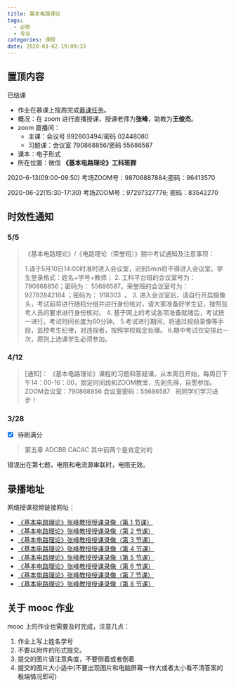 ```yaml
---
title: 基本电路理论
tags:
  - 必修
  - 专业
categories: 课程
date: 2020-03-02 19:09:33
---
```


## 置顶内容

已结课

<!--more-->
- 作业在慕课上按周完成[慕课任务](https://www.cnmooc.org/portal/course/72/14823.mooc)。
- 概况：在 zoom 进行直播授课，授课老师为**张峰**，助教为**王俊杰**。
- zoom 直播间：
  - 主课：会议号 892603494/密码 02448080
  - 习题课：会议室 790868856/密码 55686587
- 课本：电子形式
- 所在位置：微信 **《基本电路理论》工科班群**

2020-6-13(09:00-09:50)
考场ZOOM号：98706887884;密码：96413570

2020-06-22(15:30-17:30)
考场ZOOM号：97297327776; 密码：83542270

## 时效性通知

### 5/5

> 《基本电路理论》/《电路理论（荣誉班）》期中考试通知及注意事项：
>
> 1.请于5月10日14:00时准时进入会议室，迟到5min将不得进入会议室。学生登录格式：姓名+学号+教师；
> 2. 工科平台班的会议室号为： 790868856；密码为： 55686587。荣誉班的会议室号为： 92782842184 ；密码为： 918303  。
> 3. 进入会议室后，请自行开启摄像头，考试前将进行随机分组并进行身份核对，请大家准备好学生证，按照监考人员的要求进行身份核对。
> 4. 基于网上的考试各项准备就绪后，考试统一进行。考试时间长度为60分钟。
> 5.考试进行期间，将通过视频录像等手段，监控考生纪律，对违规者，按照学校规定处理。
> 6.期中考试仅安排此一次，原则上选课学生必须参加。

### 4/12

> [通知]：
> 《基本电路理论》课程的习题和答疑课，从本周日开始，每周日下午14：00-16：00，固定时间段和ZOOM教室，先到先得，自愿参加。
>  
> ZOOM会议室：790868856
> 会议室密码：55686587
>  
> 祝同学们学习进步！

### 3/28

- [x] 待刷满分

> 第五章
> ADCBB
> CACAC
> 其中前两个是肯定对的

错误出在第七题，电阻和电流源串联时，电阻无效。

## 录播地址

网络授课视频链接网址：

- [《基本电路理论》张峰教授授课录像（第 1 节课）](https://v.sjtu.edu.cn/course/opencourseshare6976.html)
- [《基本电路理论》张峰教授授课录像（第 2 节课）](https://v.sjtu.edu.cn/course/opencourseshare6977.html)
- [《基本电路理论》张峰教授授课录像（第 3 节课）](https://v.sjtu.edu.cn/course/opencourseshare6978.html)
- [《基本电路理论》张峰教授授课录像（第 4 节课）](https://v.sjtu.edu.cn/course/opencourseshare6979.html)
- [《基本电路理论》张峰教授授课录像（第 5 节课）](https://v.sjtu.edu.cn/course/opencourseshare7006.html)
- [《基本电路理论》张峰教授授课录像（第 6 节课）](https://v.sjtu.edu.cn/course/opencourseshare7007.html)
- [《基本电路理论》张峰教授授课录像（第 7 节课）](https://v.sjtu.edu.cn/course/opencourseshare7076.html)
- [《基本电路理论》张峰教授授课录像（第 8 节课）](https://v.sjtu.edu.cn/course/opencourseshare7077.html)

## 关于 mooc 作业

mooc 上的作业也需要及时完成，注意几点：

1. 作业上写上姓名学号
2. 不要以附件的形式提交。
3. 提交的图片请注意角度，不要侧着或者倒着
4. 提交的图片大小适中(不要出现图片和电脑屏幕一样大或者太小看不清答案的极端情况即可)
